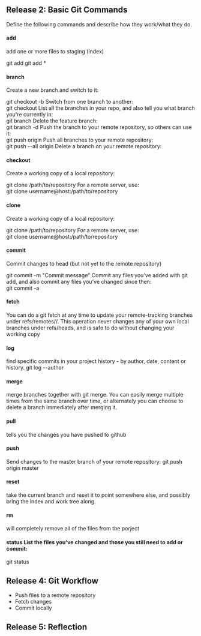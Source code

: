 ## Release 2: Basic Git Commands
Define the following commands and describe how they work/what they do.  


#### add
<!-- Your defnition here --> add one or more files to staging (index) 
git add <filename>
git add *

#### branch
<!-- Your defnition here --> Create a new branch and switch to it:	
git checkout -b <branchname>
Switch from one branch to another:	
git checkout <branchname>
List all the branches in your repo, and also tell you what branch you're currently in:	
git branch
Delete the feature branch:	
git branch -d <branchname>
Push the branch to your remote repository, so others can use it:	
git push origin <branchname>
Push all branches to your remote repository:	
git push --all origin
Delete a branch on your remote repository:

#### checkout
<!-- Your defnition here --> Create a working copy of a local repository:	
git clone /path/to/repository
For a remote server, use:	
git clone username@host:/path/to/repository

#### clone
<!-- Your defnition here --> Create a working copy of a local repository:	
git clone /path/to/repository
For a remote server, use:	
git clone username@host:/path/to/repository

#### commit
<!-- Your defnition here --> Commit changes to head (but not yet to the remote repository)
git commit -m "Commit message"
Commit any files you've added with git add, and also commit any files you've changed since then:	
git commit -a

#### fetch
<!-- Your defnition here --> You can do a git fetch at any time to update your remote-tracking branches under refs/remotes/<remote>/. This operation never changes any of your own local branches under refs/heads, and is safe to do without changing your working copy

#### log
<!-- Your defnition here --> find specific commits in your project history - by author, date, content or history. git log --author

#### merge
<!-- Your defnition here --> merge branches together with git merge. You can easily merge multiple times from the same branch over time, or alternately you can choose to delete a branch immediately after merging it.

#### pull
<!-- Your defnition here --> tells you the changes you have pushed to github

#### push
<!-- Your defnition here --> Send changes to the master branch of your remote repository: git push origin master

#### reset
<!-- Your defnition here -->  take the current branch and reset it to point somewhere else, and possibly bring the index and work tree along.

#### rm
<!-- Your defnition here --> will completely remove all of the files from the porject

#### status List the files you've changed and those you still need to add or commit:	
git status


## Release 4: Git Workflow

- Push files to a remote repository
- Fetch changes
- Commit locally

## Release 5: Reflection